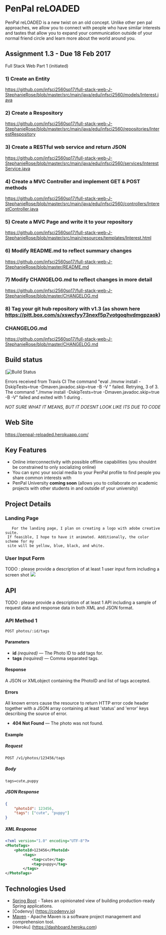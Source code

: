 # PenPal reLOADED

PenPal reLOADED is a new twist on an old concept. Unlike other pen pal approaches, we allow you to connect with people who have similar interests and tastes that allow you to expand your communication outside of your normal friend circle and learn more about the world around you. 


## Assignment 1.3 - Due 18 Feb 2017

   Full Stack Web Part 1 (initiated)
   
### 1) Create an Entity
  https://github.com/infsci2560sp17/full-stack-web-J-StephanieRose/blob/master/src/main/java/edu/infsci2560/models/Interest.java
   
### 2) Create a Respository
  https://github.com/infsci2560sp17/full-stack-web-J-StephanieRose/blob/master/src/main/java/edu/infsci2560/repositories/InterestRespository
   
### 3) Create a RESTful web service and return JSON
  https://github.com/infsci2560sp17/full-stack-web-J-StephanieRose/blob/master/src/main/java/edu/infsci2560/services/InterestService.java
   
### 4) Create a MVC Controller and implement GET & POST methods
  https://github.com/infsci2560sp17/full-stack-web-J-StephanieRose/blob/master/src/main/java/edu/infsci2560/controllers/InterestController.java
   
### 5) Create a MVC Page and write it to your repository
  https://github.com/infsci2560sp17/full-stack-web-J-StephanieRose/blob/master/src/main/resources/templates/Interest.html
   
### 6) Modify README.md to reflect summary changes
  https://github.com/infsci2560sp17/full-stack-web-J-StephanieRose/blob/master/README.md
   
### 7) Modify CHANGELOG.md to reflect changes in more detail
  https://github.com/infsci2560sp17/full-stack-web-J-StephanieRose/blob/master/CHANGELOG.md
   
### 8) Tag your git hub repository with v1.3 (as shown here https://pitt.box.com/s/xswcfyy73nexf5p7votgoqhvdmgpzaok)

### CHANGELOG.md
https://github.com/infsci2560sp17/full-stack-web-J-StephanieRose/blob/master/CHANGELOG.md

## Build status

[![Build Status](https://travis-ci.org/infsci2560sp17/full-stack-web-J-StephanieRose.svg?branch=master)

Errors received from Travis CI
The command "eval ./mvnw install -DskipTests=true -Dmaven.javadoc.skip=true -B -V " failed. Retrying, 3 of 3.
The command "./mvnw install -DskipTests=true -Dmaven.javadoc.skip=true -B -V" failed and exited with 1 during .

*NOT SURE WHAT IT MEANS, BUT IT DOESNT LOOK LIKE ITS DUE TO CODE*

## Web Site

https://penpal-reloaded.herokuapp.com/

## Key Features

* Online interconnectivity with possible offline capabilities (you shouldnt be constrained to only socializing online)
* You can sync your social media to your PenPal profile to find people you share common interests with
* PenPal University **coming soon** (allows you to collaborate on academic projects with other students in and outside of your university)

## Project Details

### Landing Page

       For the landing page, I plan on creating a logo with adobe creative suite.
     If feasible, I hope to have it animated. Additionally, the color scheme for my 
     site will be yellow, blue, black, and white. 
       

### User Input Form

TODO : please provide a description of at least 1 user input form including a screen shot ![](https://.../image.jpg)

## API

TODO : please provide a description of at least 1 API including a sample of request data and response data in both XML and JSON format.

### API Method 1

    POST photos/:id/tags

#### Parameters

- **id** _(required)_ — The Photo ID to add tags for.
- **tags** _(required)_ — Comma separated tags.

#### Response

A JSON or XMLobject containing the PhotoID and list of tags accepted.

#### Errors

All known errors cause the resource to return HTTP error code header together with a JSON array containing at least 'status' and 'error' keys describing the source of error.

- **404 Not Found** — The photo was not found.

#### Example

##### Request

    POST /v1/photos/123456/tags

##### Body

    tags=cute,puppy


##### JSON Response

```json
{
    "photoId": 123456,
    "tags": ["cute", "puppy"]
}
```

##### XML Response

```xml
<?xml version="1.0" encoding="UTF-8"?>
<PhotoTags>
    <photoId>123456</PhotoId>
        <tags>
            <tag>cute</tag>
            <tag>puppy</tag>
        </tags>
</PhotoTags>
```

## Technologies Used

- [Spring Boot](https://projects.spring.io/spring-boot/) - Takes an opinionated view of building production-ready Spring applications.
- [Codenvy] (https://codenvy.io)
- [Maven](https://maven.apache.org/) - Apache Maven is a software project management and comprehension tool.
- [Heroku] (https://dashboard.heroku.com)
